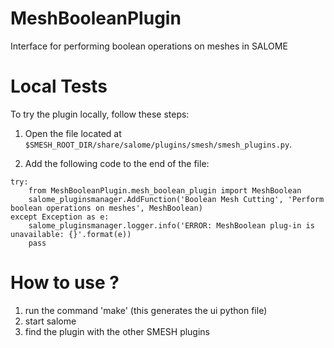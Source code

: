 MeshBooleanPlugin
======
Interface for performing boolean operations on meshes in SALOME

Local Tests
=======
To try the plugin locally, follow these steps:

1. Open the file located at `$SMESH_ROOT_DIR/share/salome/plugins/smesh/smesh_plugins.py`.

2. Add the following code to the end of the file:
   
```
try:
	from MeshBooleanPlugin.mesh_boolean_plugin import MeshBoolean
	salome_pluginsmanager.AddFunction('Boolean Mesh Cutting', 'Perform boolean operations on meshes', MeshBoolean)
except Exception as e:
	salome_pluginsmanager.logger.info('ERROR: MeshBoolean plug-in is unavailable: {}'.format(e))
	pass
```

How to use ?
=======
1. run the command 'make' (this generates the ui python file)
2. start salome
3. find the plugin with the other SMESH plugins
